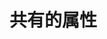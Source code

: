 # 共有的属性

<?xml version="1.0" standalone="no"?>

<!DOCTYPE svg PUBLIC "-//W3C//DTD SVG 1.1//EN" "http://www.w3.org/2000/svg">

<svg width="100%" height="1000" version="1.1" xmlns="http://www.w3.org/2000/svg">

<!-- 描述性元素 -->
<!-- 浏览器的tab的文字 -->
<title>SVG Title Demo example</title>
<desc>除非v更不会叫你开门今年还包括v非常v好</desc>
</svg>

<!-- 
    一些公共属性
    width：宽
    height：高
    x：距离浏览器窗口左侧的距离
    y：距离浏览器窗口顶部的距离
    fill： 填充的颜色
    stroke-width：笔触的宽
    stroke：笔触的颜色
    opacity：整个元素的透明度
    fill-opacity：填充的透明度
    stroke-opacity：边框的透明度
-->